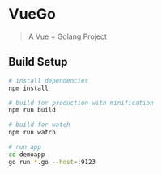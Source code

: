 # VueGo

> A Vue + Golang Project

## Build Setup

``` bash
# install dependencies
npm install

# build for production with minification
npm run build

# build for watch
npm run watch

# run app
cd demoapp
go run *.go --host=:9123 
```